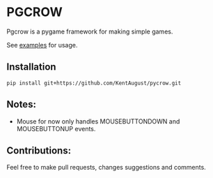 # PGCROW
Pgcrow is a pygame framework for making simple games.

See [examples](https://github.com/KentAugust/pycrow/tree/main/examples) for usage.

## Installation
```
pip install git+https://github.com/KentAugust/pycrow.git
```

## Notes:
- Mouse for now only handles MOUSEBUTTONDOWN and MOUSEBUTTONUP events.

## Contributions:
Feel free to make pull requests, changes suggestions and comments.
